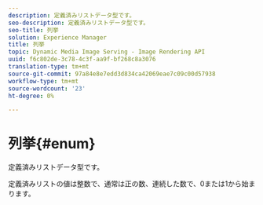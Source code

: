 ```yaml
---
description: 定義済みリストデータ型です。
seo-description: 定義済みリストデータ型です。
seo-title: 列挙
solution: Experience Manager
title: 列挙
topic: Dynamic Media Image Serving - Image Rendering API
uuid: f6c802de-3c78-4c3f-aa9f-bf268c8a3076
translation-type: tm+mt
source-git-commit: 97a84e8e7edd3d834ca42069eae7c09c00d57938
workflow-type: tm+mt
source-wordcount: '23'
ht-degree: 0%

---
```



# 列挙{#enum}

定義済みリストデータ型です。

定義済みリストの値は整数で、通常は正の数、連続した数で、0または1から始まります。
